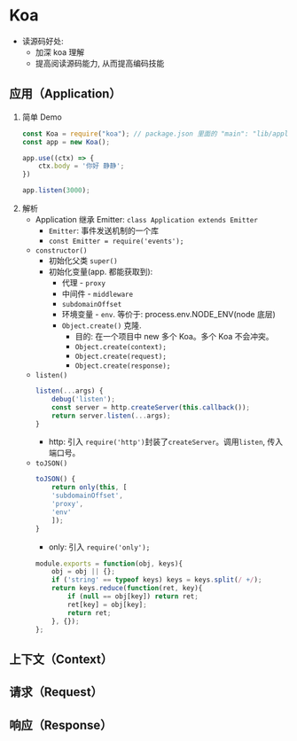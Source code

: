 # Koa

* 读源码好处:
    * 加深 koa 理解
    * 提高阅读源码能力, 从而提高编码技能




##  应用（Application）
1. 简单 Demo
    ```javascript
    const Koa = require("koa"); // package.json 里面的 "main": "lib/application.js"
    const app = new Koa();

    app.use((ctx) => {
        ctx.body = '你好 静静';
    })

    app.listen(3000);
    ```
2. 解析
    * Application 继承 Emitter: `class Application extends Emitter `
        * `Emitter`: 事件发送机制的一个库
        * `const Emitter = require('events');`
    * `constructor()`
        * 初始化父类 `super()`
        * 初始化变量(app. 都能获取到):
            * 代理 - `proxy`
            * 中间件 - `middleware`
            * `subdomainOffset`
            * 环境变量 - `env`. 等价于: process.env.NODE_ENV(node 底层)
            * `Object.create()` 克隆.
                * 目的: 在一个项目中 new 多个 Koa。多个 Koa 不会冲突。
                * `Object.create(context);`
                * `Object.create(request);`
                * `Object.create(response);`
    * `listen()` 
        ```javascript
        listen(...args) {
            debug('listen');
            const server = http.createServer(this.callback());
            return server.listen(...args);
        }
        ```
        * http: 引入 `require('http')`封装了`createServer`。调用`listen`, 传入端口号。
    * `toJSON()` 
        ```javascript
        toJSON() {
            return only(this, [
            'subdomainOffset',
            'proxy',
            'env'
            ]);
        }
        ```
        * only: 引入 `require('only');`
        ```javascript
        module.exports = function(obj, keys){
            obj = obj || {};
            if ('string' == typeof keys) keys = keys.split(/ +/);
            return keys.reduce(function(ret, key){
                if (null == obj[key]) return ret;
                ret[key] = obj[key];
                return ret;
            }, {});
        };
        ```
    




## 上下文（Context）



## 请求（Request）


## 响应（Response）
































